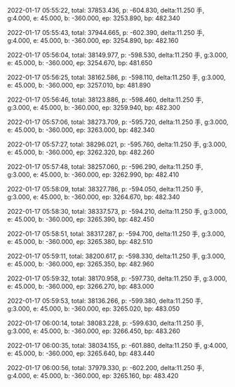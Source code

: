 2022-01-17 05:55:22, total: 37853.436, p: -604.830, delta:11.250 手, g:4.000, e: 45.000, b: -360.000, ep: 3253.890, bp: 482.340

2022-01-17 05:55:43, total: 37944.665, p: -602.390, delta:11.250 手, g:4.000, e: 45.000, b: -360.000, ep: 3254.890, bp: 482.160

2022-01-17 05:56:04, total: 38149.977, p: -598.530, delta:11.250 手, g:3.000, e: 45.000, b: -360.000, ep: 3254.670, bp: 481.650

2022-01-17 05:56:25, total: 38162.586, p: -598.110, delta:11.250 手, g:3.000, e: 45.000, b: -360.000, ep: 3257.010, bp: 481.890

2022-01-17 05:56:46, total: 38123.886, p: -598.460, delta:11.250 手, g:3.000, e: 45.000, b: -360.000, ep: 3259.940, bp: 482.300

2022-01-17 05:57:06, total: 38273.709, p: -595.720, delta:11.250 手, g:3.000, e: 45.000, b: -360.000, ep: 3263.000, bp: 482.340

2022-01-17 05:57:27, total: 38296.021, p: -595.760, delta:11.250 手, g:3.000, e: 45.000, b: -360.000, ep: 3262.320, bp: 482.260

2022-01-17 05:57:48, total: 38257.060, p: -596.290, delta:11.250 手, g:3.000, e: 45.000, b: -360.000, ep: 3262.990, bp: 482.410

2022-01-17 05:58:09, total: 38327.786, p: -594.050, delta:11.250 手, g:3.000, e: 45.000, b: -360.000, ep: 3264.670, bp: 482.340

2022-01-17 05:58:30, total: 38337.573, p: -594.210, delta:11.250 手, g:3.000, e: 45.000, b: -360.000, ep: 3265.390, bp: 482.450

2022-01-17 05:58:51, total: 38317.287, p: -594.700, delta:11.250 手, g:3.000, e: 45.000, b: -360.000, ep: 3265.380, bp: 482.510

2022-01-17 05:59:11, total: 38200.617, p: -598.330, delta:11.250 手, g:3.000, e: 45.000, b: -360.000, ep: 3265.350, bp: 482.960

2022-01-17 05:59:32, total: 38170.958, p: -597.730, delta:11.250 手, g:3.000, e: 45.000, b: -360.000, ep: 3266.270, bp: 483.000

2022-01-17 05:59:53, total: 38136.266, p: -599.380, delta:11.250 手, g:3.000, e: 45.000, b: -360.000, ep: 3265.020, bp: 483.050

2022-01-17 06:00:14, total: 38083.228, p: -599.630, delta:11.250 手, g:3.000, e: 45.000, b: -360.000, ep: 3266.450, bp: 483.260

2022-01-17 06:00:35, total: 38034.155, p: -601.880, delta:11.250 手, g:4.000, e: 45.000, b: -360.000, ep: 3265.640, bp: 483.440

2022-01-17 06:00:56, total: 37979.330, p: -602.200, delta:11.250 手, g:4.000, e: 45.000, b: -360.000, ep: 3265.160, bp: 483.420